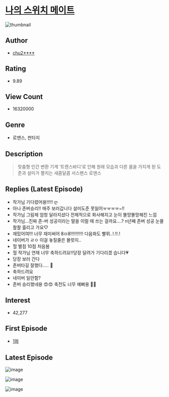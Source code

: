 # [나의 스위치 메이트](https://comic.naver.com/bestChallenge/list?titleId=703199)
![thumbnail](https://image-comic.pstatic.net/user_contents_data/challenge_comic/2020/01/22/194036/thumbnail_202x164d55307f6_f505_4cb2_8c1c_2f516372c29c_00000361.JPEG)

## Author
- [chu2****](https://comic.naver.com/artistTitle?id=194036)

## Rating
- 9.89

## View Count
- 16320000

## Genre
- 로맨스, 판타지

## Description
> 맞춤형 인간 변환 기계 ‘트랜스바디’로 인해 원래 모습과 다른 몸을 가지게 된 도준과 설미가 펼치는 새콤달콤 서스펜스 로맨스

## Replies (Latest Episode)
- 작가님 기다렸어용!!!!! ღ
- 아나 존버승리!! 매주 보러갑니다 설미도준 못잃어ㅠㅠㅠㅠ~!!
- 작가님 그림체 엄청 달라지셨다 전체적으로 화사해지고 눈이 똘망똘망해진 느낌
- 작가님...진짜 존-버 성공이라는 말을 이럴 때 쓰는 걸까요....? n년째 존버 성공 눈물 좔좔 흘리고 가요♡
- 재밌어여!!! 너무 재미써어 8ㅁ8!!!!!!!!!! 다음화도 빨뤼..!.!!.!
- 네이버가 ㄹㅇ 이걸 놓칠줄은 몰랏지..
- 헐 별점 10점 처음봄
- 헐 작가님 연재 너무 축하드려요!!당장 달려가 기다리겠 습니다💗
- 당장 보러 간다
- 존버타길 잘했다..... 🧡
- 축하드려요
- 네이버 일안함?
- 존버 승리했네용 😍😍 축전도 너무 예뻐용 💖💖

## Interest
- 42,277

## First Episode
- [1화](https://comic.naver.com/bestChallenge/detail?titleId=703199&no=57)

## Latest Episode
![image](https://image-comic.pstatic.net/user_contents_data/challenge_comic/2021/10/01/194036/upload_3979037151969162595.jpeg)

![image](https://image-comic.pstatic.net/user_contents_data/challenge_comic/2021/10/01/194036/upload_7365129431800166756.jpeg)

![image](https://image-comic.pstatic.net/user_contents_data/challenge_comic/2021/10/01/194036/upload_7219614556848732518.jpeg)
